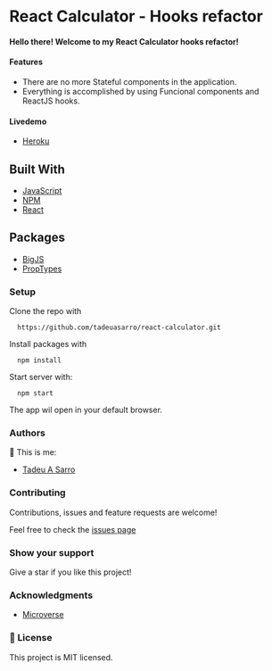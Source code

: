 # React Calculator - Hooks refactor

#### Hello there! Welcome to my React Calculator hooks refactor!

#### Features
- There are no more Stateful components in the application.
- Everything is accomplished by using Funcional components and ReactJS hooks.

#### Livedemo

- [Heroku](https://tadeuasarro-react.herokuapp.com/)

## Built With

- [JavaScript](https://www.javascript.com/)
- [NPM](https://www.npmjs.com/)
- [React](https://reactjs.org/)

## Packages
- [BigJS](https://github.com/MikeMcl/big.js/)
- [PropTypes](https://www.npmjs.com/package/prop-types)

### Setup

Clone the repo with

```
  https://github.com/tadeuasarro/react-calculator.git
```

Install packages with

```
  npm install
```

Start server with:

```
  npm start
```

The app wil open in your default browser.

### Authors

👤 This is me:

- [Tadeu A Sarro](https://tadeuasarro.me)

### Contributing

Contributions, issues and feature requests are welcome!

Feel free to check the [issues page](https://github.com/tadeuasarro/react-calculator/issues)

### Show your support

Give a star if you like this project!

### Acknowledgments

- [Microverse](https://www.microverse.org/)

### 📝 License

This project is MIT licensed.